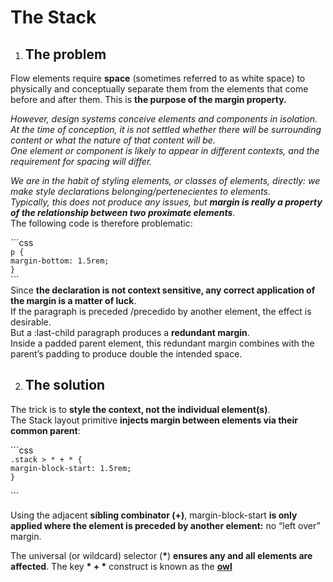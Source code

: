 # The Stack

1. ## The problem

Flow elements require **space** (sometimes referred to as white space) to physically and conceptually separate them from the elements that come before and after them. This is **the purpose of the margin property.** 

*However, design systems conceive elements and components in isolation.*     
*At the time of conception, it is not settled whether there will be surrounding content or what the nature of that content will be.*     
*One element or component is likely to appear in different contexts, and the requirement for spacing will differ.*  

*We are in the habit of styling elements, or classes of elements, directly: we make style declarations belonging/pertenecientes to elements.*     
*Typically, this does not produce any issues, but **margin is really a property of the relationship between two proximate elements**.*     
The following code is therefore problematic:

´´´css  
`p {`  
   `margin-bottom: 1.5rem;`  
`}`  
\`\`\`  
Since **the declaration is not context sensitive, any correct application of the margin is a matter of luck**.   
If the paragraph is preceded /precedido by another element, the effect is desirable.   
But a :last-child paragraph produces a **redundant margin**.   
Inside a padded parent element, this redundant margin combines with the parent’s padding to produce double the intended space. 

2. ## The	solution

The trick is to **style the context, not the individual element(s)**.   
The Stack layout primitive **injects margin between elements via their common parent**:

´´´css  
`.stack > * + * {`  
   `margin-block-start: 1.5rem;`  
`}`

\`\`\`

Using the adjacent **sibling combinator (+)**, margin-block-start **is only applied where the element is preceded by another element:** no “left over” margin. 

The universal (or wildcard) selector (**\***) **ensures any and all elements are affected**. The key **\* \+ \*** construct is known as the [**owl**](https://alistapart.com/article/axiomatic-css-and-lobotomized-owls)
